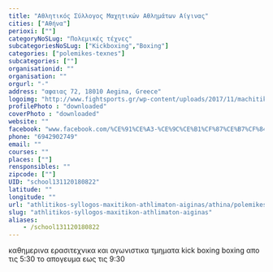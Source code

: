 ```yaml
---
title: "Αθλητικός Σύλλογος Μαχητικών Αθλημάτων Αίγινας"
cities: ["Αθήνα"]
perioxi: [""]
categoryNoSLug: "Πολεμικές τέχνες"
subcategoriesNoSLug: ["Kickboxing","Boxing"]
categories: ["polemikes-texnes"]
subcategories: [""]
organisationid: ""
organisation: ""
orgurl: "-"
address: "αφαιας 72, 18010 Aegina, Greece"
logoimg: "http://www.fightsports.gr/wp-content/uploads/2017/11/machitikon-athlimaton-aigina-logo.jpg"
profilePhoto : "downloaded"
coverPhoto : "downloaded"
website: ""
facebook: "www.facebook.com/%CE%91%CE%A3-%CE%9C%CE%B1%CF%87%CE%B7%CF%84%CE%B9%CE%BA%CF%8E%CE%BD-%CE%B1%CE%B8%CE%BB%CE%B7%CE%BC%CE%AC%CF%84%CF%89%CE%BD-%CE%91%CE%AF%CE%B3%CE%B9%CE%BD%CE%B1%CF%82-285985861789436/"
phone: "6942902749"
email: ""
courses: ""
places: [""]
rensponsibles: ""
zipcode: [""]
UID: "school131120180822"
latitude: ""
longitude: ""
url: "athlitikos-syllogos-maxitikon-athlimaton-aiginas/athina/polemikes-texnes/"
slug: "athlitikos-syllogos-maxitikon-athlimaton-aiginas"
aliases:
    - /school131120180822
---
```



καθημερινα ερασιτεχνικα και αγωνιστικα τμηματα kick boxing boxing απο τις 5:30 το απογευμα εως τις 9:30

